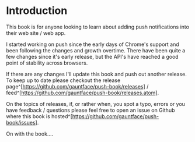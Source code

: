# Introduction

This book is for anyone looking to learn about adding push notifications into
their web site / web app.

I started working on push since the early days of Chrome's support and been
following the changes and growth overtime. There have been quite a few changes
since it's early release, but the API's have reached a good point of stability
across browsers.

If there are any changes I'll update this book and push out another release.
To keep up to date please checkout the release page^[https://github.com/gauntface/push-book/releases] / feed^[https://github.com/gauntface/push-book/releases.atom].

On the topics of releases, if, or rather when, you spot a typo, errors or
you have feedback / questions please feel free to open an issue on Github
where this book is hosted^[https://github.com/gauntface/push-book/issues].

On with the book....
